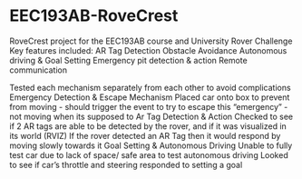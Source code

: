 # EEC193AB-RoveCrest
RoveCrest project for the EEC193AB course and University Rover Challenge
Key features included:
      AR Tag Detection
      Obstacle Avoidance
      Autonomous driving & Goal Setting
      Emergency pit detection & action
      Remote communication

Tested each mechanism separately from each other to avoid complications
  Emergency Detection & Escape Mechanism
    Placed car onto box to prevent from moving - should trigger the event to try to escape this “emergency” - not moving when its supposed to
  Ar Tag Detection & Action
    Checked to see if 2 AR tags are able to be detected by the rover, and if it was visualized in its world (RVIZ)
    If the rover detected an AR Tag then it would respond by moving slowly towards it
  Goal Setting & Autonomous Driving 
    Unable to fully test car due to lack of space/ safe area to test autonomous driving
    Looked to see if car’s throttle and steering responded to setting a goal

